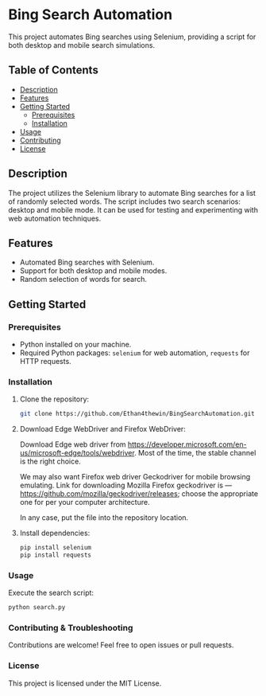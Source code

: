 # Bing Search Automation

This project automates Bing searches using Selenium, providing a script for both desktop and mobile search simulations.

## Table of Contents

- [Description](#description)
- [Features](#features)
- [Getting Started](#getting-started)
  - [Prerequisites](#prerequisites)
  - [Installation](#installation)
- [Usage](#usage)
- [Contributing](#contributing)
- [License](#license)

## Description

The project utilizes the Selenium library to automate Bing searches for a list of randomly selected words. The script includes two search scenarios: desktop and mobile mode. It can be used for testing and experimenting with web automation techniques.

## Features

- Automated Bing searches with Selenium.
- Support for both desktop and mobile modes.
- Random selection of words for search.

## Getting Started

### Prerequisites

- Python installed on your machine.
- Required Python packages: `selenium` for web automation, `requests` for HTTP requests.

### Installation

1. Clone the repository:

   ```bash
   git clone https://github.com/Ethan4thewin/BingSearchAutomation.git
   ```
2. Download Edge WebDriver and Firefox WebDriver:

   Download Edge web driver from https://developer.microsoft.com/en-us/microsoft-edge/tools/webdriver. Most of the time, the stable channel is the right choice.
   
   We may also want Firefox web driver Geckodriver for mobile browsing emulating. Link for downloading Mozilla Firefox geckodriver is — https://github.com/mozilla/geckodriver/releases; choose the appropriate one for per your computer architecture.
   
   In any case, put the file into the repository location.

4. Install dependencies:

   ```bash
   pip install selenium
   pip install requests
   ```

### Usage
Execute the search script:

```bash
python search.py
```

### Contributing & Troubleshooting
Contributions are welcome! Feel free to open issues or pull requests.

### License
This project is licensed under the MIT License.
